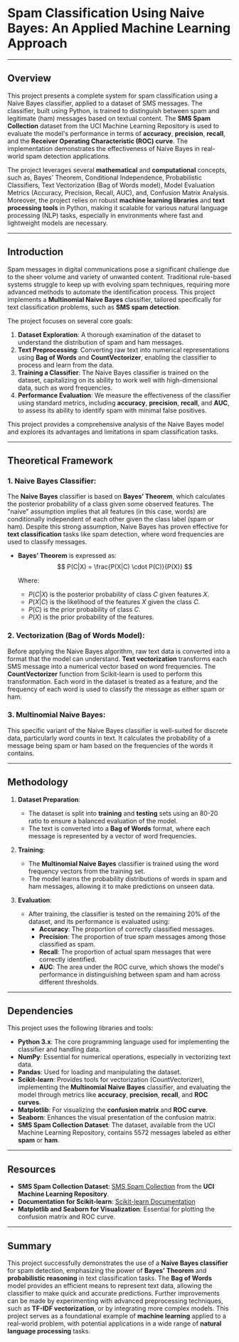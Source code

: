 # Spam Classification Using Naive Bayes: An Applied Machine Learning Approach

---

## Overview

This project presents a complete system for spam classification using a Naive Bayes classifier, applied to a dataset of SMS messages. The classifier, built using Python, is trained to distinguish between spam and legitimate (ham) messages based on textual content. The **SMS Spam Collection** dataset from the UCI Machine Learning Repository is used to evaluate the model's performance in terms of **accuracy**, **precision**, **recall**, and the **Receiver Operating Characteristic (ROC) curve**. The implementation demonstrates the effectiveness of Naive Bayes in real-world spam detection applications.

The project leverages several **mathematical** and **computational** concepts, such as, Bayes' Theorem, Conditional Independence, Probabilistic Classifiers, Text Vectorization (Bag of Words model), Model Evaluation Metrics (Accuracy, Precision, Recall, AUC), and, Confusion Matrix Analysis. Moreover, the project relies on robust **machine learning libraries** and **text processing tools** in Python, making it scalable for various natural language processing (NLP) tasks, especially in environments where fast and lightweight models are necessary.

---

## Introduction

Spam messages in digital communications pose a significant challenge due to the sheer volume and variety of unwanted content. Traditional rule-based systems struggle to keep up with evolving spam techniques, requiring more advanced methods to automate the identification process. This project implements a **Multinomial Naive Bayes** classifier, tailored specifically for text classification problems, such as **SMS spam detection**.

The project focuses on several core goals:

1. **Dataset Exploration**: A thorough examination of the dataset to understand the distribution of spam and ham messages.
2. **Text Preprocessing**: Converting raw text into numerical representations using **Bag of Words** and **CountVectorizer**, enabling the classifier to process and learn from the data.
3. **Training a Classifier**: The Naive Bayes classifier is trained on the dataset, capitalizing on its ability to work well with high-dimensional data, such as word frequencies.
4. **Performance Evaluation**: We measure the effectiveness of the classifier using standard metrics, including **accuracy**, **precision**, **recall**, and **AUC**, to assess its ability to identify spam with minimal false positives.

This project provides a comprehensive analysis of the Naive Bayes model and explores its advantages and limitations in spam classification tasks.

---

## Theoretical Framework

### 1. **Naive Bayes Classifier:**

The **Naive Bayes** classifier is based on **Bayes’ Theorem**, which calculates the posterior probability of a class given some observed features. The "naive" assumption implies that all features (in this case, words) are conditionally independent of each other given the class label (spam or ham). Despite this strong assumption, Naive Bayes has proven effective for **text classification** tasks like spam detection, where word frequencies are used to classify messages.

- **Bayes’ Theorem** is expressed as:
  $$ P(C|X) = \frac{P(X|C) \cdot P(C)}{P(X)} $$

  Where:
  - $P(C|X)$ is the posterior probability of class $C$ given features $X$.
  - $P(X|C)$ is the likelihood of the features $X$ given the class $C$.
  - $P(C)$ is the prior probability of class $C$.
  - $P(X)$ is the prior probability of the features.

### 2. **Vectorization (Bag of Words Model):**

Before applying the Naive Bayes algorithm, raw text data is converted into a format that the model can understand. **Text vectorization** transforms each SMS message into a numerical vector based on word frequencies. The **CountVectorizer** function from Scikit-learn is used to perform this transformation. Each word in the dataset is treated as a feature, and the frequency of each word is used to classify the message as either spam or ham.

### 3. **Multinomial Naive Bayes:**

This specific variant of the Naive Bayes classifier is well-suited for discrete data, particularly word counts in text. It calculates the probability of a message being spam or ham based on the frequencies of the words it contains.

---

## Methodology

1. **Dataset Preparation**:
   - The dataset is split into **training** and **testing** sets using an 80-20 ratio to ensure a balanced evaluation of the model.
   - The text is converted into a **Bag of Words** format, where each message is represented by a vector of word frequencies.

2. **Training**:
   - The **Multinomial Naive Bayes** classifier is trained using the word frequency vectors from the training set.
   - The model learns the probability distributions of words in spam and ham messages, allowing it to make predictions on unseen data.

3. **Evaluation**:
   - After training, the classifier is tested on the remaining 20% of the dataset, and its performance is evaluated using:
     - **Accuracy**: The proportion of correctly classified messages.
     - **Precision**: The proportion of true spam messages among those classified as spam.
     - **Recall**: The proportion of actual spam messages that were correctly identified.
     - **AUC**: The area under the ROC curve, which shows the model's performance in distinguishing between spam and ham across different thresholds.

---

## Dependencies

This project uses the following libraries and tools:

- **Python 3.x**: The core programming language used for implementing the classifier and handling data.
- **NumPy**: Essential for numerical operations, especially in vectorizing text data.
- **Pandas**: Used for loading and manipulating the dataset.
- **Scikit-learn**: Provides tools for vectorization (CountVectorizer), implementing the **Multinomial Naive Bayes** classifier, and evaluating the model through metrics like **accuracy**, **precision**, **recall**, and **ROC curves**.
- **Matplotlib**: For visualizing the **confusion matrix** and **ROC curve**.
- **Seaborn**: Enhances the visual presentation of the confusion matrix.
- **SMS Spam Collection Dataset**: The dataset, available from the UCI Machine Learning Repository, contains 5572 messages labeled as either **spam** or **ham**.

---

## Resources

- **SMS Spam Collection Dataset**:  [SMS Spam Collection](https://archive.ics.uci.edu/ml/datasets/SMS+Spam+Collection) from the **UCI Machine Learning Repository**.
- **Documentation for Scikit-learn**: [Scikit-learn Documentation](https://scikit-learn.org/stable/)
- **Matplotlib and Seaborn for Visualization**: Essential for plotting the confusion matrix and ROC curve.

---

## Summary

This project successfully demonstrates the use of a **Naive Bayes classifier** for spam detection, emphasizing the power of **Bayes' Theorem** and **probabilistic reasoning** in text classification tasks. The **Bag of Words** model provides an efficient means to represent text data, allowing the classifier to make quick and accurate predictions. Further improvements can be made by experimenting with advanced preprocessing techniques, such as **TF-IDF vectorization**, or by integrating more complex models. This project serves as a foundational example of **machine learning** applied to a real-world problem, with potential applications in a wide range of **natural language processing** tasks.
